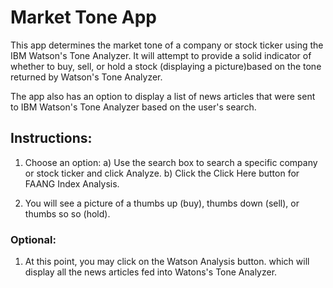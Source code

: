 # Market Tone App

This app determines the market tone of a company or stock ticker using the IBM Watson's Tone Analyzer.
It will attempt to provide a solid indicator of whether to buy, sell, or hold a stock (displaying a picture)based on the tone returned by Watson's Tone Analyzer.

The app also has an option to display a list of news articles that were sent to IBM Watson's Tone Analyzer based on the user's search.

## Instructions:

1. Choose an option:
    a) Use the search box to search a specific company or stock ticker and click Analyze.
    b) Click the Click Here button for FAANG Index Analysis.

1. You will see a picture of a thumbs up (buy), thumbs down (sell), or thumbs so so (hold).

### Optional:
1. At this point, you may click on the Watson Analysis button. which will display all the news articles fed into Watons's Tone Analyzer.